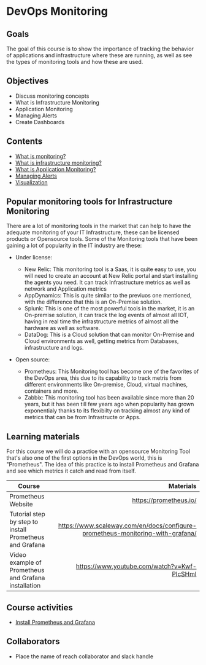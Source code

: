 # DevOps Monitoring

## Goals
The goal of this course is to show the importance of tracking the behavior of applications and infrastructure where these are running, as well as see the types of monitoring tools and how these are used.

## Objectives
- Discuss monitoring concepts
- What is Infrastructure Monitoring
- Application Monitoring
- Managing Alerts
- Create Dashboards


## Contents
- [What is monitoring?](docs/What-is-monitoring.md)
- [What is infrastructure monitoring?](docs/Infrastructure-monitoring.md)
- [What is Application Monitoring?](Application-monitoring.md)
- [Managing Alerts](docs/Managing-alerts.md)
- [Visualization](docs/Visualization.md)

## Popular monitoring tools for Infrastructure Monitoring

There are a lot of monitoring tools in the market that can help to have the adequate monitoring of your IT Infrastructure, these can be licensed products or Opensource tools. Some of the Monitoring tools that have been gaining a lot of popularity in the IT industry are these:

- Under license:
    - New Relic: This monitoring tool is a Saas, it is quite easy to use, you will need to create an account at New Relic portal and start installing the agents you need. It can track Infrastructure metrics as well as network and Application metrics
    - AppDynamics: This is quite similar to the previuos one mentioned, with the difference that this is an On-Premise solution.
    - Splunk: This is one of the most powerful tools in the market, it is an On-premise solution, it can track the log events of almost all IOT, having in real time the infrastructure metrics of almost all the hardware as well as software.
    - DataDog: This is a Cloud solution that can monitor On-Premise and Cloud environments as well, getting metrics from Databases, infrastructure and logs.

- Open source:
    - Prometheus: This Monitoring tool has become one of the favorites of the DevOps area, this due to its capability to track metris from different environments like On-premise, Cloud, virtual machines, containers and more.
    - Zabbix: This monitoring tool has been available since more than 20 years, but it has been till few years ago when popularity has grown exponentialy thanks to its flexibilty on tracking almost any kind of metrics that can be from Infrastructe or Apps.

## Learning materials

For this course we will do a practice with an opensource Monitoring Tool that's also one of the first options in the DevOps world, this is "Prometheus".
The idea of this practice is to install Prometheus and Grafana and see which metrics it catch and read from itself.

| Course | Materials |
| ----------- |-------------:|
| Prometheus Website | https://prometheus.io/ | https://prometheus.io/docs/prometheus/latest/installation/ |
| Tutorial step by step to install Prometheus and Grafana  | https://www.scaleway.com/en/docs/configure-prometheus-monitoring-with-grafana/ |
| Video example of Prometheus and Grafana installation | https://www.youtube.com/watch?v=Kwf-PIcSHmI |



## Course activities
- [Install Prometheus and Grafana](./Lab01.md)


## Collaborators
- Place the name of reach collaborator and slack handle
